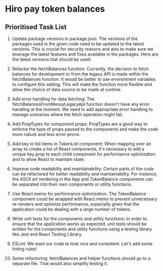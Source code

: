 # Hiro pay token balances

## Prioritised Task List

1. Update package versions in package.json: The versions of the packages used in the given code need to be updated to the latest versions. This is crucial for security reasons and also to make sure we leverage the latest features and fixes available in the packages. Here are the latest versions that should be used:

2. Refactor the fetchBalances function: Currently, the decision to fetch balances for development or from the legacy API is made within the fetchBalances function. It would be better to use environment variables to configure this setting. This will make the function more flexible and allow the choice of data source to be made at runtime.

3. Add error handling for data fetching: The fetchBalancesFromMessyLegacyApi function doesn't have any error handling at the moment. We need to add appropriate error handling to manage scenarios where the fetch operation might fail.

4. Add PropTypes for component props: PropTypes are a good way to enforce the type of props passed to the components and make the code more robust and less error-prone.

5. Add key to list items in TokenList component: When mapping over an array to create a list of React components, it's necessary to add a unique key prop to each child component for performance optimization and to allow React to maintain state.

6. Improve code readability and maintainability: Certain parts of the code can be refactored for better readability and maintainability. For instance, the ASCII art rendering in the App and TokenBalance components can be separated into their own components or utility functions.

7. Use React.memo for performance optimization: The TokenBalance component could be wrapped with React.memo to prevent unnecessary re-renders and optimize performance, especially given that the application could be dealing with a large number of tokens.

8. Write unit tests for the components and utility functions: In order to ensure that the application works as expected, unit tests should be written for the components and utility functions using a testing library like Jest and React Testing Library.

9. ESLint: We want our code to look nice and consistent. Let's add some linting rules!
 
10. Some refactoring: fetchBalances and helper functions should go to a separate file. That would also simplify testing it.
